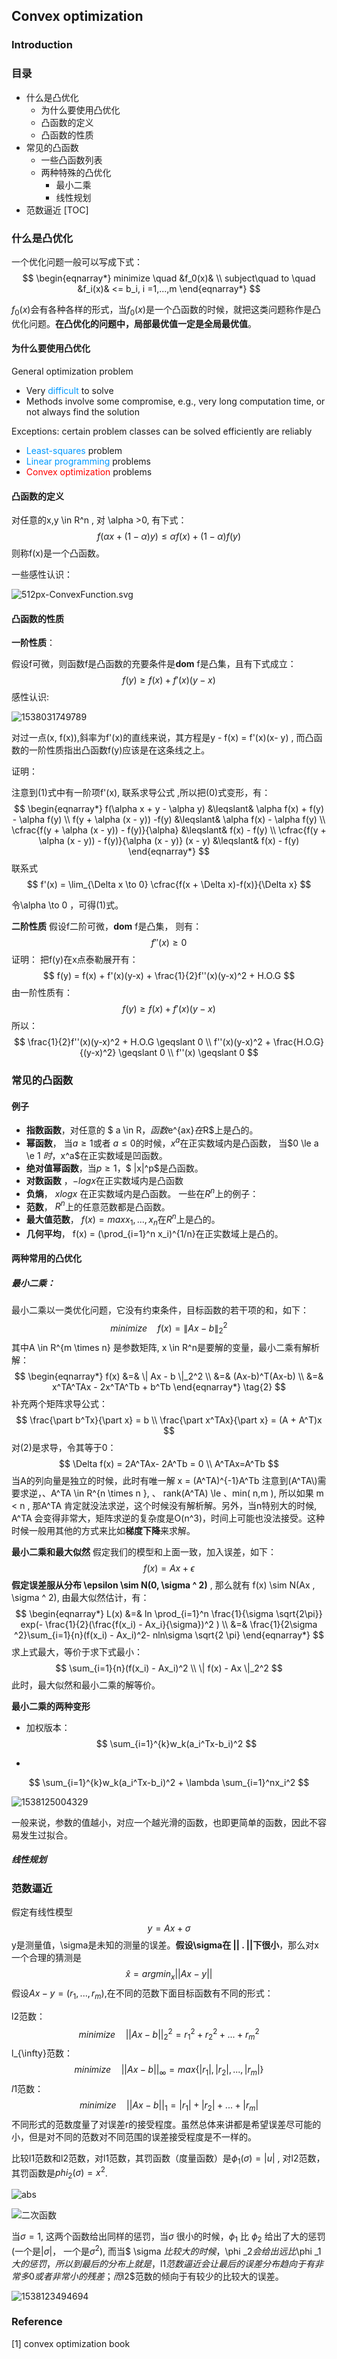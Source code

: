## Convex optimization

### Introduction

### 目录

- 什么是凸优化
  - 为什么要使用凸优化
  - 凸函数的定义
  - 凸函数的性质
- 常见的凸函数 
  - 一些凸函数列表
  - 两种特殊的凸优化
    - 最小二乘
    - 线性规划
- 范数逼近
[TOC]


<div STYLE="page-break-after: always;" ></div>


### 什么是凸优化

一个优化问题一般可以写成下式：
$$
\begin{eqnarray*}
minimize \quad &f_0(x)&  \\
subject\quad to \quad &f_i(x)& <= b_i,  i =1,...,m
\end{eqnarray*}
$$

$f_0(x)$会有各种各样的形式，当$f_0(x)$是一个凸函数的时候，就把这类问题称作是凸优化问题。**在凸优化的问题中，局部最优值一定是全局最优值**。

#### 为什么要使用凸优化
General optimization problem
- Very <font color=#0099ff>difficult </font>to solve
- Methods involve some compromise, e.g., very long computation time, or not always find the solution

Exceptions: certain problem classes can be solved efficiently are reliably
- <font color = #0099ff>Least-squares</font> problem
- <font color = #0099ff>Linear programming</font> problems
- <font color = #ff0000>Convex optimization</font> problems

#### 凸函数的定义

对任意的x,y \in R^n , 对 \alpha >0, 有下式：
$$
f(\alpha x+ (1- \alpha )y) \le \alpha f(x) + (1- \alpha)f(y)
\tag{0}
$$
则称f(x)是一个凸函数。

一些感性认识：

![512px-ConvexFunction.svg](C:\Users\LEI\Documents\ST\512px-ConvexFunction.svg.png) 

#### 凸函数的性质

**一阶性质**：

假设f可微，则函数f是凸函数的充要条件是**dom** f是凸集，且有下式成立：
$$
f(y) \geqslant f(x) + f'(x)(y-x)
\tag{1}
$$
感性认识:

![1538031749789](C:\Users\LEI\AppData\Local\Temp\1538031749789.png)

对过一点(x, f(x)),斜率为f'(x)的直线来说，其方程是y  - f(x) = f'(x)(x- y) , 而凸函数的一阶性质指出凸函数f(y)应该是在这条线之上。

证明：

注意到(1)式中有一阶项f'(x), 联系求导公式 ,所以把(0)式变形，有：
$$
\begin{eqnarray*}
f(\alpha x + y - \alpha y) &\leqslant& \alpha f(x) + f(y) -  \alpha f(y)  \\
f(y + \alpha (x - y)) -f(y) &\leqslant& \alpha f(x) - \alpha f(y)  \\
\cfrac{f(y + \alpha (x - y)) - f(y)}{\alpha} &\leqslant& f(x) - f(y)  \\
\cfrac{f(y + \alpha (x - y)) - f(y)}{\alpha (x - y)} (x - y) &\leqslant& f(x) - f(y)
\end{eqnarray*}
$$
联系式
$$
f'(x) = \lim_{\Delta x \to 0} \cfrac{f(x + \Delta x)-f(x)}{\Delta x}
$$

令\alpha \to 0 ，可得(1)式。

**二阶性质**
假设f二阶可微，**dom** f是凸集， 则有：
$$
f''(x) \geqslant 0
$$
证明：
把f(y)在x点泰勒展开有：
$$
f(y) = f(x) + f'(x)(y-x) + \frac{1}{2}f''(x)(y-x)^2 + H.O.G
$$
由一阶性质有：
$$
f(y) \geqslant f(x) + f'(x)(y-x)
$$
所以：
$$
\frac{1}{2}f''(x)(y-x)^2 + H.O.G \geqslant 0 \\
f''(x)(y-x)^2 + \frac{H.O.G}{(y-x)^2} \geqslant 0 \\
f''(x) \geqslant 0
$$



### 常见的凸函数
#### 例子
- **指数函数**，对任意的 $ a \in R$，函数$e^{ax}$在$R$上是凸的。
- **幂函数**， 当$a \ge 1$或者 $a \le 0$的时候，$x^a$在正实数域内是凸函数， 当$0 \le a \e 1 $时，$x^a$在正实数域是凹函数。
- **绝对值幂函数**，当$p \ge 1$，$ |x|^p$是凸函数。
- **对数函数** ，$-log x$在正实数域内是凸函数
- **负熵**， $xlogx$ 在正实数域内是凸函数。
  一些在$R^n$上的例子：
- **范数**， $R^n$上的任意范数都是凸函数。
- **最大值范数**， $f(x)=max{x_1, ..., x_n}$在$R^n$上是凸的。
- **几何平均**， f(x) = (\prod_{i=1}^n x_i)^{1/n}在正实数域上是凸的。

#### 两种常用的凸优化
##### 最小二乘：
最小二乘以一类优化问题，它没有约束条件，目标函数的若干项的和，如下：
$$
minimize \quad f(x) = \|Ax - b \|_2^2
$$
其中A \in R^{m \times n} 是参数矩阵, x \in R^n是要解的变量，最小二乘有解析解：
$$
\begin{eqnarray*}
f(x) &=& \| Ax - b \|_2^2 \\
	 &=& (Ax-b)^T(Ax-b)  \\
	 &=& x^TA^TAx - 2x^TA^Tb + b^Tb
\end{eqnarray*}
\tag{2}
$$
补充两个矩阵求导公式：
$$
\frac{\part b^Tx}{\part x} = b \\
\frac{\part x^TAx}{\part x} = (A + A^T)x
$$
对(2)是求导，令其等于0：
$$
\Delta f(x) = 2A^TAx- 2A^Tb = 0 \\
A^TAx=A^Tb
$$
当A的列向量是独立的时候，此时有唯一解 x = (A^TA)^{-1}A^Tb
注意到\(A^TA\\)需要求逆，、A^TA \in R^{n \times n }, 、 rank(A^TA) \le 、min( n,m ), 所以如果 m < n  , 那A^TA 肯定就没法求逆，这个时候没有解析解。另外，当n特别大的时候, A^TA 会变得非常大，矩阵求逆的复杂度是O(n^3)，时间上可能也没法接受。这种时候一般用其他的方式来比如**梯度下降**来求解。


**最小二乘和最大似然**
假定我们的模型和上面一致，加入误差，如下：
$$
f(x) = Ax + \epsilon
$$
**假定误差服从分布 \epsilon \sim N(0, \sigma ^ 2)** , 那么就有 f(x) \sim N(Ax ,  \sigma ^ 2), 由最大似然估计，有：
$$
\begin{eqnarray*}
L(x) &=& ln \prod_{i=1}^n \frac{1}{\sigma \sqrt{2\pi}} exp(- \frac{1}{2}(\frac{f(x_i) - Ax_i}{\sigma})^2 ) \\
	 &=& \frac{1}{2\sigma ^2}\sum_{i=1}{n}(f(x_i) - Ax_i)^2- nln\sigma \sqrt{2 \pi}
\end{eqnarray*}
$$
求上式最大，等价于求下式最小：
$$
\sum_{i=1}{n}(f(x_i) - Ax_i)^2  \\ 
\| f(x) - Ax \|_2^2
$$
此时，最大似然和最小二乘的解等价。

**最小二乘的两种变形**

- 加权版本：  
  $$
  \sum_{i=1}^{k}w_k(a_i^Tx-b_i)^2
  $$

- 

$$
\sum_{i=1}^{k}w_k(a_i^Tx-b_i)^2 + \lambda \sum_{i=1}^nx_i^2
$$

![1538125004329](C:\Users\LEI\AppData\Local\Temp\1538125004329.png)

一般来说，参数的值越小，对应一个越光滑的函数，也即更简单的函数，因此不容易发生过拟合。

##### 线性规划



### 范数逼近

假定有线性模型 
$$
y =Ax+\sigma
$$
y是测量值，\sigma是未知的测量的误差。**假设\sigma在 || . ||下很小**，那么对x一个合理的猜测是
$$
\hat x = argmin_x ||Ax-y||
$$
假设$Ax-y = (r_1, ..., r_m)$,在不同的范数下面目标函数有不同的形式：

l2范数：
$$
minimize \quad ||Ax-b||_2^2 = r_1^2 + r_2^2+ ...+r_m^2
$$
l_{\infty}范数：
$$
minimize \quad || Ax- b||_\infty = max\{ |r_1|, |r_2|, ..., |r_m| \}
$$
$l1$范数：
$$
minimize \quad ||Ax-b||_1 = |r_1|+ |r_2|+ ...+ |r_m|
$$
不同形式的范数度量了对误差r的接受程度。虽然总体来讲都是希望误差尽可能的小，但是对不同的范数对不同范围的误差接受程度是不一样的。

比较l1范数和l2范数，对l1范数，其罚函数（度量函数）是$\phi _1(\sigma)= |u|$ , 对l2范数，其罚函数是$phi _2(\sigma) = x^2$.

![abs](https://upload.wikimedia.org/wikipedia/commons/thumb/6/6b/Absolute_value.svg/350px-Absolute_value.svg.png)

![二次函数](http://www2.edu-ctr.pref.okayama.jp/math/image/10206a.jpg)

当$\sigma = 1$, 这两个函数给出同样的惩罚，当$\sigma$ 很小的时候，$\phi _1$ 比 $\phi _2$ 给出了大的惩罚(一个是$|\sigma |$， 一个是$\sigma ^2$), 而当$ \sigma $比较大的时候，$\phi _2$会给出远比$\phi _1$大的惩罚，所以到最后的分布上就是，$l1$范数逼近会让最后的误差分布趋向于有非常多0或者非常小的残差；而$l2$范数的倾向于有较少的比较大的误差。

![1538123494694](C:\Users\LEI\AppData\Local\Temp\1538123494694.png)

### Reference

[1] convex optimization book
